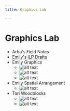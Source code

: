 ```yaml
---
title: Graphics Lab

---
```


# Graphics Lab

* Arba's Field Notes
* [Emily's ILP Drafts](https://bokcenter.slack.com/archives/C02K4FF2BC3/p1694173735624099)
* Emily Graphics 
    * ![alt text](https://files.slack.com/files-pri/T0HTW3H0V-F067PEJTE9Z/sept_18_screen_shot_from_ll-graphics-lab.png?pub_secret=4e918d64c6)
    * ![alt text](https://files.slack.com/files-pri/T0HTW3H0V-F06791V5SCF/graphics_lab_sept_18_screenshot__1_..png?pub_secret=2f5ce0b4b7)
    * ![alt text](https://files.slack.com/files-pri/T0HTW3H0V-F067S1CR220/graphics_lab_sept_18_screenshot.png?pub_secret=7ea88efc53)
* Emily Spatial Arrangement
    * ![alt text](https://files.slack.com/files-pri/T0HTW3H0V-F067PHGK6E6/img_7018.jpg?pub_secret=31b37741e8)
* Tori Woodblocks
    * ![alt text](https://files.slack.com/files-pri/T0HTW3H0V-F067PHUUWG2/screenshot_2023-11-28_at_2.59.12_pm.png?pub_secret=b544c6c733)
    * ![alt text](https://files.slack.com/files-pri/T0HTW3H0V-F067PEJLKNX/screenshot_2023-09-25_at_9.09.18_pm.png?pub_secret=6299c28774)
